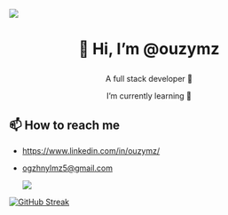 ![](https://komarev.com/ghpvc/?username=ouzymz&color=blue) 

# <p align="center">👋 Hi, I’m @ouzymz</p>

<p align="center"> A full stack developer 👀</p>
<p align="center"> I’m currently learning 🌱</p>


## 📫 How to reach me
- <a style="color=red;" href="https://www.linkedin.com/in/ouzymz/" rel="nofollow"><p style="color:red;"> https://www.linkedin.com/in/ouzymz/</p></a>
- <a style="color=red;" href = "mailto: ogzhnylmz5@gmail.com">ogzhnylmz5@gmail.com</a>


  <a href="https://skillicons.dev">
    <img src="https://skillicons.dev/icons?i=ts,nodejs,angular,reactivex,docker,cs,dotnet,postgres,mongodb,postman,github" />
  </a>


[![GitHub Streak](https://github-readme-streak-stats.herokuapp.com?user=ouzymz&theme=tokyonight)](https://git.io/streak-stats)



